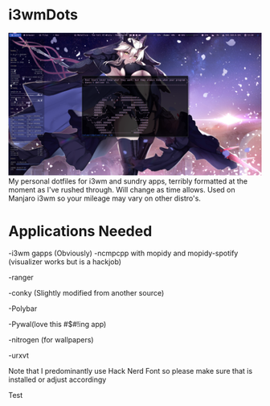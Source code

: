 # i3wmDots
![Screenshot](screenshot/screenshot.png)
My personal dotfiles for i3wm and sundry apps, terribly formatted at the moment as I've rushed through. Will change as time allows. Used on Manjaro i3wm so your mileage may vary on other distro's.


# Applications Needed
-i3wm gapps (Obviously)
-ncmpcpp with mopidy and mopidy-spotify (visualizer works but is a hackjob)


-ranger


-conky (Slightly modified from another source)


-Polybar


-Pywal(love this #$#!ing app)


-nitrogen (for wallpapers)


-urxvt




Note that I predominantly use Hack Nerd Font so please make sure that is installed or
adjust accordingy

Test
